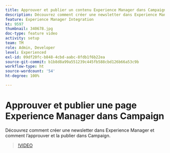 ```yaml
---
title: Approuver et publier un contenu Experience Manager dans Campaign
description: Découvrez comment créer une newsletter dans Experience Manager et comment l’approuver et la publier dans Campaign.
feature: Experience Manager Integration
kt: 9597
thumbnail: 340678.jpg
doc-type: feature video
activity: setup
team: TM
role: Admin, Developer
level: Experienced
exl-id: 09df20fc-b848-4cbd-aabc-8fdb1f6b22ea
source-git-commit: b1b8d8a99a551239c445fb588cbd126b66a53c9b
workflow-type: ht
source-wordcount: '54'
ht-degree: 100%

---
```


# Approuver et publier une page Experience Manager dans Campaign

Découvrez comment créer une newsletter dans Experience Manager et comment l’approuver et la publier dans Campaign.

>[!VIDEO](https://video.tv.adobe.com/v/340678?quality=12&learn=on)
